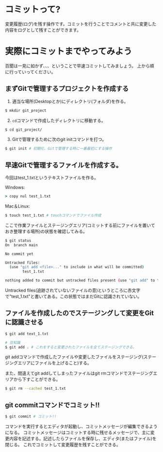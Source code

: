 # コミットって?
変更履歴(ログ)を残す操作です。コミットを行うことでコメントと共に変更した内容をログとして残すことができます。

# 実際にコミットまでやってみよう
百聞は一見に如かず、、、ということで早速コミットしてみましょう。
上から順に行っていってください。
## まずGitで管理するプロジェクトを作成する
1. 適当な場所(Desktopとか)にディレクトリ(フォルダ)を作る。

```bash
$ mkdir git_project
```

2. ```cd```コマンドで作成したディレクトリに移動する。

```bash
$ cd git_project/
```

3. Gitで管理するために次のgit initコマンドを打つ。

```bash
$ git init # 初期化、Gitで管理する時に一番最初にする操作
```


## 早速Gitで管理するファイルを作成する。
今回はtest_1.txtというテキストファイルを作る。

Windows:

```cmd
> copy nul test_1.txt
```

Mac＆Linux:

```bash
$ touch test_1.txt # touchコマンドでファイル作成
```

ここで作業ファイルとステージングエリア(コミットする前にファイルを置いておき整理する場所)の状態を確認してみる。

```bash
$ git status
On  branch main 

No commit yet

Untracked files:
  (use "git add <file>..." to include in what will be committed)
        test_1.txt

nothing added to commit but untracked files present (use "git add" to track)
```

Untracked files(追跡されていないファイルの意)というところに赤文字で"test_1.txt"と書いてある。この状態ではまだGitに認識されていない。

## ファイルを作成したのでステージングして変更をGitに認識させる

```bash
$ git add text_1.txt

# 豆知識
$ git add . # これをすると変更されたファイルを全てステージングできる。
```

git addコマンドで作成したファイルや変更したファイルをステージング(ステージングエリアにファイルを上げること)する。

また、間違えてgit addしてしまったファイルはgit rmコマンドでステージングエリアから下すことができる。

```bash
$ git rm --cached test_1.txt
```

## git commitコマンドでコミット!!

```bash
$ git commit # コミット!!
```

コマンドを実行するとエディタが起動し、コミットメッセージが編集できるようになる。
コミットメッセージはコミットする時に残せるメッセージで、主に変更内容を記述する。記述したらファイルを保存し、エディタ(またはファイル)を閉じる。
これでコミットして変更履歴を残すことができる。

